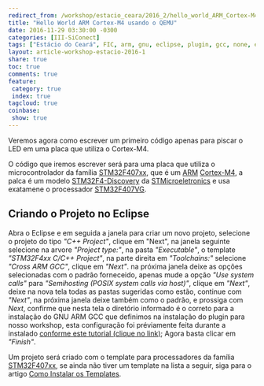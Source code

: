 ```yaml
---
redirect_from: /workshop/estacio_ceara/2016_2/hello_world_ARM_Cortex-M4-QEMU/
title: "Hello World ARM Cortex-M4 usando o QEMU"
date: 2016-11-29 03:30:00 -0300
categories: [III-SiConect]
tags: ["Estácio do Ceará", FIC, arm, gnu, eclipse, plugin, gcc, none, eabi, Workshop, programação, Hello World Cortex-M4, Hello World ARM]
layout: article-workshop-estacio-2016-1
share: true
toc: true
comments: true
feature:
 category: true
 index: true
tagcloud: true
coinbase:
 show: true
---
```


Veremos agora como escrever um primeiro código apenas para piscar o LED em uma placa que utiliza o Cortex-M4.

<!--more-->

O código que iremos escrever será para uma placa que utiliza o microcontrolador da família [STM32F407xx](/arm/cortex-m3/stm/STM32F407XX), que é um [ARM](/arm) [Cortex-M4](/arm/cortex-m4), a palca é um modelo [STM32F4-Discovery](/arm/cortex-m4/stm/STM32F4-Discovery) da [STMicroeletronics](/arm/cortex-m4/STM/) e usa exatamene o processador [STM32F407VG](/arm/cortex-m3/stm/STM32F407XX/STM32F407VG).

## Criando o Projeto no Eclipse

Abra o Eclipse e em seguida a janela para criar um novo projeto, selecione o projeto do tipo _"C++ Project"_, clique em "Next", na janela seguinte selecione na arvore _"Project type:"_,  na pasta _"Executable"_, o template _"STM32F4xx C/C++ Project"_, na parte direita em _"Toolchains:"_ selecione _"Cross ARM GCC"_, clique em *"Next"*. na próxima janela deixe as opções selecionadas com o padrão forneceido, apenas mude a opção _"Use system calls"_ para _"Semihosting (POSIX system calls via host)"_, clique em *"Next"*, deixe na nova tela todas as pastas sugeridas como estão, continue com *"Next"*, na próxima janela deixe também como o padrão, e prossiga com *Next*, confirme que nesta tela o diretório informado é o correto para a instalação do GNU ARM GCC que definimos na instalação do plugin para nosso workshop, esta configuração foi préviamente feita durante a instalado [conforme este tutorial (clique no link)](workshop/estacio_ceara/2016_2/instalando_o-ambiente_base_ferramentas_e_preparando_o_ambiente_de_desenvolvimento_-_estacio_do_ceara/); Agora basta clicar em _"Finish"_.

Um projeto será criado com o template para processadores da família [STM32F407xx](/arm/cortex-m3/stm/STM32F407XX), se ainda não tiver um template na lista a seguir, siga para o artigo [Como Instalar os Templates](/workshop/estacio_ceara/2016_2/Como_Instalar_os_Templates_para_Nosso_Workshop/).


